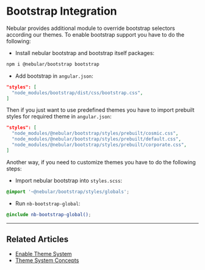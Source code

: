 # Bootstrap Integration

Nebular provides additional module to override bootstrap selectors according our themes.
To enable bootstrap support you have to do the following:

- Install nebular bootstrap and bootstrap itself packages: 

```bash
npm i @nebular/bootstrap bootstrap
```

- Add bootstrap in `angular.json`: 

```json
"styles": [
  "node_modules/bootstrap/dist/css/bootstrap.css",
]
```

Then if you just want to use predefined themes you have to import prebuilt styles for required theme in `angular.json`:

```json
"styles": [
  "node_modules/@nebular/bootstrap/styles/prebuilt/cosmic.css",
  "node_modules/@nebular/bootstrap/styles/prebuilt/default.css",
  "node_modules/@nebular/bootstrap/styles/prebuilt/corporate.css",
]
```

Another way, if you need to customize themes you have to do the following steps:

- Import nebular bootstrap into `styles.scss`:
```scss
@import '~@nebular/bootstrap/styles/globals';
```

- Run `nb-bootstrap-global`:
```scss
@include nb-bootstrap-global();
```

<hr>
 
## Related Articles

- [Enable Theme System](docs/guides/enable-theme-system)
- [Theme System Concepts](docs/guides/theme-system)
